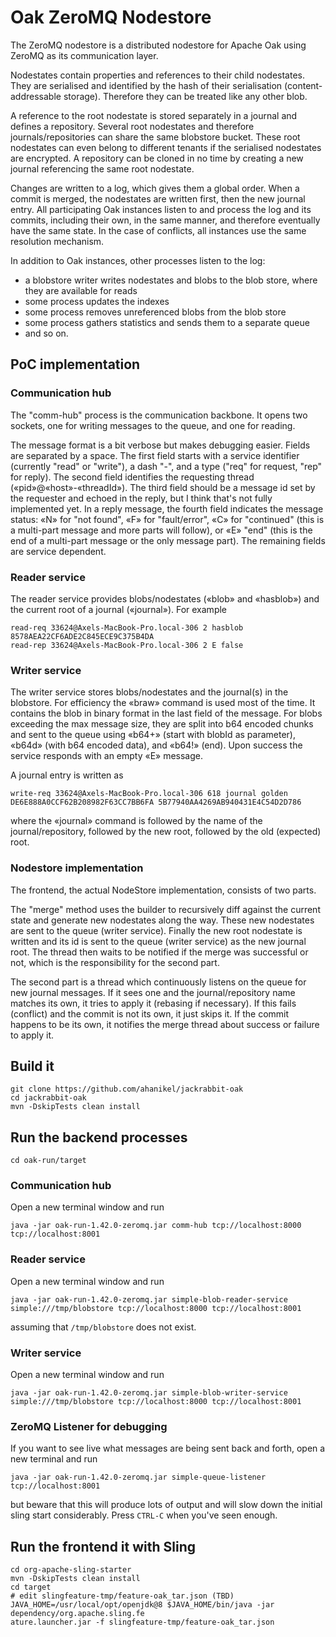 # Oak ZeroMQ Nodestore

The ZeroMQ nodestore is a distributed nodestore for Apache Oak using ZeroMQ as its communication layer.

Nodestates contain properties and references to their child nodestates. They are serialised and identified by the hash of their serialisation (content-addressable storage). Therefore they can be treated like any other blob.

A reference to the root nodestate is stored separately in a journal and defines a repository. Several root nodestates and therefore journals/repositories can share the same blobstore bucket. These root nodestates can even belong to different tenants if the serialised nodestates are encrypted. A repository can be cloned in no time by creating a new journal referencing the same root nodestate.

Changes are written to a log, which gives them a global order. When a commit is merged, the nodestates are written first, then the new journal entry. All participating Oak instances listen to and process the log and its commits, including their own, in the same manner, and therefore eventually have the same state. In the case of conflicts, all instances use the same resolution mechanism. 

In addition to Oak instances, other processes listen to the log:
- a blobstore writer writes nodestates and blobs to the blob store, where they are available for reads
- some process updates the indexes
- some process removes unreferenced blobs from the blob store
- some process gathers statistics and sends them to a separate queue
- and so on.

## PoC implementation
### Communication hub
The "comm-hub" process is the communication backbone. It opens two sockets, one for writing messages to the queue, and one for reading.

The message format is a bit verbose but makes debugging easier. Fields are separated by a space. The first field starts with a service identifier (currently "read" or "write"), a dash "-", and a type ("req" for request, "rep" for reply). The second field identifies the requesting thread («pid»@«host»-«threadId»). The third field should be a message id set by the requester and echoed in the reply, but I think that's not fully implemented yet. In a reply message, the fourth field indicates the message status: «N» for "not found", «F» for "fault/error", «C» for "continued" (this is a multi-part message and more parts will follow), or «E» "end" (this is the end of a multi-part message or the only message part). The remaining fields are service dependent.

### Reader service
The reader service provides blobs/nodestates («blob» and «hasblob») and the current root of a journal («journal»). For example
```
read-req 33624@Axels-MacBook-Pro.local-306 2 hasblob 8578AEA22CF6ADE2C845ECE9C375B4DA
read-rep 33624@Axels-MacBook-Pro.local-306 2 E false
```

### Writer service
The writer service stores blobs/nodestates and the journal(s) in the blobstore. For efficiency the «braw» command is used most of the time. It contains the blob in binary format in the last field of the message. For blobs exceeding the max message size, they are split into b64 encoded chunks and sent to the queue using «b64+» (start with blobId as parameter), «b64d» (with b64 encoded data), and «b64!» (end). Upon success the service responds with an empty «E» message.

A journal entry is written as
```
write-req 33624@Axels-MacBook-Pro.local-306 618 journal golden DE6E888A0CCF62B208982F63CC7BB6FA 5B77940AA4269AB940431E4C54D2D786
```
where the «journal» command is followed by the name of the journal/repository, followed by the new root, followed by the old (expected) root.

### Nodestore implementation
The frontend, the actual NodeStore implementation, consists of two parts.

The "merge" method uses the builder to recursively diff against the current state and generate new nodestates along the way. These new nodestates are sent to the queue (writer service). Finally the new root nodestate is written and its id is sent to the queue (writer service) as the new journal root. The thread then waits to be notified if the merge was successful or not, which is the responsibility for the second part.

The second part is a thread which continuously listens on the queue for new journal messages. If it sees one and the journal/repository name matches its own, it tries to apply it (rebasing if necessary). If this fails (conflict) and the commit is not its own, it just skips it. If the commit happens to be its own, it notifies the merge thread about success or failure to apply it.

## Build it

```shell
git clone https://github.com/ahanikel/jackrabbit-oak
cd jackrabbit-oak
mvn -DskipTests clean install
```
## Run the backend processes
```shell
cd oak-run/target
```
### Communication hub
Open a new terminal window and run
```shell
java -jar oak-run-1.42.0-zeromq.jar comm-hub tcp://localhost:8000 tcp://localhost:8001
```
### Reader service
Open a new terminal window and run
```shell
java -jar oak-run-1.42.0-zeromq.jar simple-blob-reader-service simple:///tmp/blobstore tcp://localhost:8000 tcp://localhost:8001
```
assuming that `/tmp/blobstore` does not exist.
### Writer service
Open a new terminal window and run
```shell
java -jar oak-run-1.42.0-zeromq.jar simple-blob-writer-service simple:///tmp/blobstore tcp://localhost:8000 tcp://localhost:8001
```
### ZeroMQ Listener for debugging
If you want to see live what messages are being sent back and forth, open a new terminal and run
```shell
java -jar oak-run-1.42.0-zeromq.jar simple-queue-listener tcp://localhost:8001
```
but beware that this will produce lots of output and will slow down the initial sling start
considerably. Press `CTRL-C` when you've seen enough.
## Run the frontend it with Sling
```shell
cd org-apache-sling-starter
mvn -DskipTests clean install
cd target
# edit slingfeature-tmp/feature-oak_tar.json (TBD)
JAVA_HOME=/usr/local/opt/openjdk@8 $JAVA_HOME/bin/java -jar dependency/org.apache.sling.fe
ature.launcher.jar -f slingfeature-tmp/feature-oak_tar.json
```

